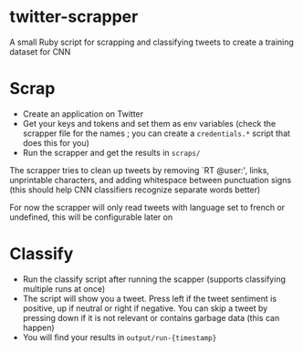 # twitter-scrapper
A small Ruby script for scrapping and classifying tweets to create a training dataset for CNN

# Scrap

* Create an application on Twitter
* Get your keys and tokens and set them as env variables (check the scrapper file for the names ; you can create a `credentials.*` script that does this for you)
* Run the scrapper and get the results in `scraps/`

The scrapper tries to clean up tweets by removing \`RT @user:', links, unprintable characters, and adding whitespace between punctuation signs (this should help CNN classifiers recognize separate words better)

For now the scrapper will only read tweets with language set to french or undefined, this will be configurable later on

# Classify

* Run the classify script after running the scapper (supports classifying multiple runs at once)
* The script will show you a tweet. Press left if the tweet sentiment is positive, up if neutral or right if negative. You can skip a tweet by pressing down if it is not relevant or contains garbage data (this can happen)
* You will find your results in `output/run-{timestamp}`
